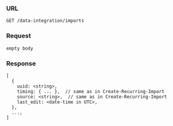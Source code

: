 ### URL

```
GET /data-integration/imports
```

### Request
```
empty body
```

### Response

```
[
  {
    uuid: <string>,
    timing: { ... },  // same as in Create-Recurring-Import
    source: <string>,  // same as in Create-Recurring-Import
    last_edit: <date-time in UTC>,
  },
  ...,
]
```
